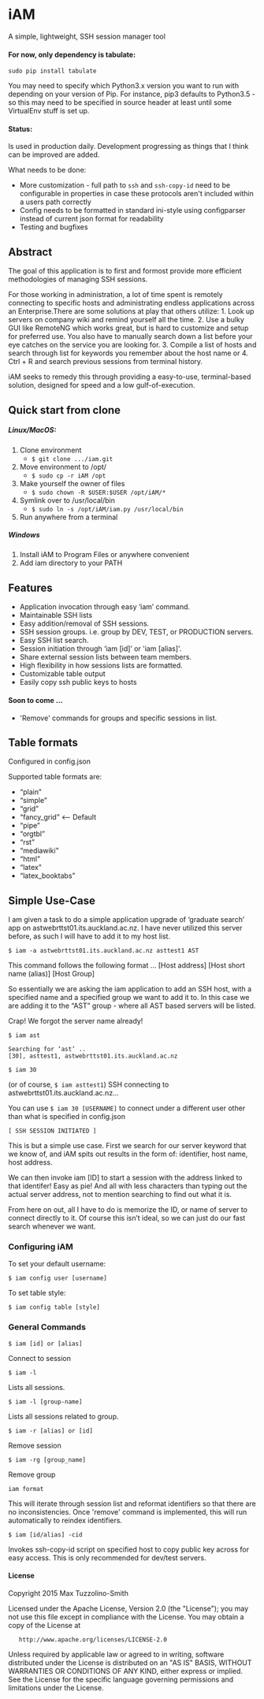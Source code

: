 # iAM
A simple, lightweight, SSH session manager tool

#### For now, only dependency is tabulate:
`sudo pip install tabulate`

You may need to specify which Python3.x version you want to run with depending on your version of Pip. 
For instance, pip3 defaults to Python3.5 - so this may need to be specified in source header at least until some VirtualEnv stuff is set up.

#### Status:
Is used in production daily. 
Development progressing as things that I think can be improved are added.

What needs to be done: 
* More customization - full path to `ssh` and `ssh-copy-id` need to be configurable in properties in case these protocols aren't included within a users path correctly
* Config needs to be formatted in standard ini-style using configparser instead of current json format for readability
* Testing and bugfixes


## Abstract 
The goal of this application is to first and formost provide more efficient methodologies of managing SSH sessions.

For those working in administration, a lot of time spent is remotely connecting to specific hosts and administrating endless applications across an Enterprise.There are some solutions at play that others utilize: 1. Look up servers on company wiki and remind yourself all the time. 2. Use a bulky GUI like RemoteNG which works great, but is hard to customize and setup for preferred use. You also have to manually search down a list before your eye catches on the service you are looking for. 3. Compile a list of hosts and search through list for keywords you remember about the host name or 4. Ctrl + R and search previous sessions from terminal history. 

iAM seeks to remedy this through providing a easy-to-use, terminal-based solution, designed for speed and a low gulf-of-execution. 

## Quick start from clone

##### Linux/MacOS:
1. Clone environment
    * `$ git clone .../iam.git`
2. Move environment to /opt/
    * `$ sudo cp -r iAM /opt`
4. Make yourself the owner of files
    * `$ sudo chown -R $USER:$USER /opt/iAM/*`
5. Symlink over to /usr/local/bin
    * `$ sudo ln -s /opt/iAM/iam.py /usr/local/bin`
6. Run anywhere from a terminal

##### Windows 
1. Install iAM to Program Files or anywhere convenient
2. Add iam directory to your PATH

## Features
* Application invocation through easy ‘iam’ command.
* Maintainable SSH lists
* Easy addition/removal of SSH sessions.
* SSH session groups. i.e. group by DEV, TEST, or PRODUCTION servers. 
* Easy SSH list search. 
* Session initiation through ‘iam [id]’ or 'iam [alias]'.
* Share external session lists between team members.
* High flexibility in how sessions lists are formatted.
* Customizable table output
* Easily copy ssh public keys to hosts

#### Soon to come ...
* 'Remove' commands for groups and specific sessions in list. 

## Table formats

Configured in config.json

Supported table formats are:

* “plain”
* “simple”
* “grid”
* “fancy_grid” <-- Default
* “pipe”
* “orgtbl”
* “rst”
* “mediawiki”
* “html”
* “latex”
* “latex_booktabs”

## Simple Use-Case

I am given a task to do a simple application upgrade of ‘graduate search’ app on astwebrttst01.its.auckland.ac.nz. I have never utilized this server before, as such I will have to add it to my host list.
```
$ iam -a astwebrttst01.its.auckland.ac.nz asttest1 AST
```
This command follows the following format … 
[Host address] [Host short name (alias)] [Host Group]

So essentially we are asking the iam application to add an SSH host, with a specified name and a specified group we want to add it to. In this case we are adding it to the “AST” group - where all AST based servers will be listed. 

Crap! We forgot the server name already! 

```
$ iam ast

Searching for ‘ast’ .. 
[30], asttest1, astwebrttst01.its.auckland.ac.nz

$ iam 30
```

(or of course, `$ iam asttest1`)
SSH connecting to astwebrttst01.its.auckland.ac.nz... 

You can use `$ iam 30 [USERNAME]` to connect under a different user other than what is specified in config.json
```
[ SSH SESSION INITIATED ]
```
This is but a simple use case. First we search for our server keyword that we know of, and iAM spits out results in the form of: identifier, host name, host address. 

We can then invoke iam [ID] to start a session with the address linked to that identifer! Easy as pie! And all with less characters than typing out the actual server address, not to mention searching to find out what it is.

From here on out, all I have to do is memorize the ID, or name of server to connect directly to it. Of course this isn’t ideal, so we can just do our fast search whenever we want.

### Configuring iAM

To set your default username:

```
$ iam config user [username]
```

To set table style:

```
$ iam config table [style]
```

### General Commands

```
$ iam [id] or [alias]
```
Connect to session

```
$ iam -l 
```
Lists all sessions. 
```
$ iam -l [group-name] 
```
Lists all sessions related to group. 
```
$ iam -r [alias] or [id]
```
Remove session

```
$ iam -rg [group_name]
```
Remove group 

```
iam format
``` 
This will iterate through session list and reformat identifiers so that there are no inconsistencies. Once 'remove' command
is implemented, this will run automatically to reindex identifiers. 

```
$ iam [id/alias] -cid
```
Invokes ssh-copy-id script on specified host to copy public key across for easy access. This is only recommended for dev/test servers.

#### License
Copyright 2015 Max Tuzzolino-Smith

   Licensed under the Apache License, Version 2.0 (the "License");
   you may not use this file except in compliance with the License.
   You may obtain a copy of the License at

       http://www.apache.org/licenses/LICENSE-2.0

   Unless required by applicable law or agreed to in writing, software
   distributed under the License is distributed on an "AS IS" BASIS,
   WITHOUT WARRANTIES OR CONDITIONS OF ANY KIND, either express or implied.
   See the License for the specific language governing permissions and
   limitations under the License.
